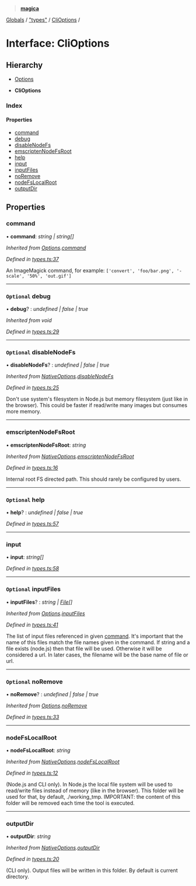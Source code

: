 > **[magica](../README.md)**

[Globals](../README.md) / ["types"](../modules/_types_.md) / [CliOptions](_types_.clioptions.md) /

# Interface: CliOptions

## Hierarchy

  * [Options](_types_.options.md)

  * **CliOptions**

### Index

#### Properties

* [command](_types_.clioptions.md#command)
* [debug](_types_.clioptions.md#optional-debug)
* [disableNodeFs](_types_.clioptions.md#optional-disablenodefs)
* [emscriptenNodeFsRoot](_types_.clioptions.md#emscriptennodefsroot)
* [help](_types_.clioptions.md#optional-help)
* [input](_types_.clioptions.md#input)
* [inputFiles](_types_.clioptions.md#optional-inputfiles)
* [noRemove](_types_.clioptions.md#optional-noremove)
* [nodeFsLocalRoot](_types_.clioptions.md#nodefslocalroot)
* [outputDir](_types_.clioptions.md#outputdir)

## Properties

###  command

• **command**: *string | string[]*

*Inherited from [Options](_types_.options.md).[command](_types_.options.md#command)*

*Defined in [types.ts:37](https://github.com/cancerberoSgx/magica/blob/cdb8012/src/types.ts#L37)*

An ImageMagick command, for example: `['convert', 'foo/bar.png', '-scale', '50%', 'out.gif']`

___

### `Optional` debug

• **debug**? : *undefined | false | true*

*Inherited from void*

*Defined in [types.ts:29](https://github.com/cancerberoSgx/magica/blob/cdb8012/src/types.ts#L29)*

___

### `Optional` disableNodeFs

• **disableNodeFs**? : *undefined | false | true*

*Inherited from [NativeOptions](_types_.nativeoptions.md).[disableNodeFs](_types_.nativeoptions.md#optional-disablenodefs)*

*Defined in [types.ts:25](https://github.com/cancerberoSgx/magica/blob/cdb8012/src/types.ts#L25)*

Don't use system's filesystem in Node.js but memory filesystem (just like in the browser). This could be faster if read/write many images but consumes more memory.

___

###  emscriptenNodeFsRoot

• **emscriptenNodeFsRoot**: *string*

*Inherited from [NativeOptions](_types_.nativeoptions.md).[emscriptenNodeFsRoot](_types_.nativeoptions.md#emscriptennodefsroot)*

*Defined in [types.ts:16](https://github.com/cancerberoSgx/magica/blob/cdb8012/src/types.ts#L16)*

Internal root FS directed path. This should rarely be configured by users.

___

### `Optional` help

• **help**? : *undefined | false | true*

*Defined in [types.ts:57](https://github.com/cancerberoSgx/magica/blob/cdb8012/src/types.ts#L57)*

___

###  input

• **input**: *string[]*

*Defined in [types.ts:58](https://github.com/cancerberoSgx/magica/blob/cdb8012/src/types.ts#L58)*

___

### `Optional` inputFiles

• **inputFiles**? : *string | [File](_types_.file.md)[]*

*Inherited from [Options](_types_.options.md).[inputFiles](_types_.options.md#optional-inputfiles)*

*Defined in [types.ts:41](https://github.com/cancerberoSgx/magica/blob/cdb8012/src/types.ts#L41)*

The list of input files referenced in given [command](_types_.clioptions.md#command). It's important that the name of this files match the file names given in the command. If string and a file exists (node.js) then that file will be used. Otherwise it will be considered a url. In later cases, the filename will be the base name of file or url.

___

### `Optional` noRemove

• **noRemove**? : *undefined | false | true*

*Inherited from [Options](_types_.options.md).[noRemove](_types_.options.md#optional-noremove)*

*Defined in [types.ts:33](https://github.com/cancerberoSgx/magica/blob/cdb8012/src/types.ts#L33)*

___

###  nodeFsLocalRoot

• **nodeFsLocalRoot**: *string*

*Inherited from [NativeOptions](_types_.nativeoptions.md).[nodeFsLocalRoot](_types_.nativeoptions.md#nodefslocalroot)*

*Defined in [types.ts:12](https://github.com/cancerberoSgx/magica/blob/cdb8012/src/types.ts#L12)*

(Node.js and CLI only). In Node.js the local file system will be used to read/write files instead of memory (like in the browser). This folder will be used for that, by default, ./working_tmp. IMPORTANT: the content of this folder will be removed each time the tool is executed.

___

###  outputDir

• **outputDir**: *string*

*Inherited from [NativeOptions](_types_.nativeoptions.md).[outputDir](_types_.nativeoptions.md#outputdir)*

*Defined in [types.ts:20](https://github.com/cancerberoSgx/magica/blob/cdb8012/src/types.ts#L20)*

(CLI only). Output files will be written in this folder. By default is current directory.